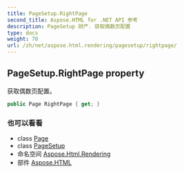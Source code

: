 ```yaml
---
title: PageSetup.RightPage
second_title: Aspose.HTML for .NET API 参考
description: PageSetup 财产. 获取偶数页配置
type: docs
weight: 70
url: /zh/net/aspose.html.rendering/pagesetup/rightpage/
---
```

## PageSetup.RightPage property

获取偶数页配置。

```csharp
public Page RightPage { get; }
```

### 也可以看看

* class [Page](../../../aspose.html.drawing/page/)
* class [PageSetup](../)
* 命名空间 [Aspose.Html.Rendering](../../pagesetup/)
* 部件 [Aspose.HTML](../../../)


